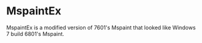 # MspaintEx
MspaintEx is a modified version of 7601's Mspaint that looked like Windows 7 build 6801's Mspaint.
